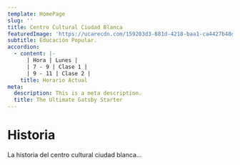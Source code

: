 ```yaml
---
template: HomePage
slug: ''
title: Centro Cultural Ciudad Blanca
featuredImage: 'https://ucarecdn.com/159203d3-881d-4218-baa1-ca4427b48d0d/'
subtitle: Educación Popular.
accordion:
  - content: |-
      | Hora | Lunes |
      | 7 - 9 | Clase 1 |
      | 9 - 11 | Clase 2 |
    title: Horario Actual
meta:
  description: This is a meta description.
  title: The Ultimate Gatsby Starter
---
```

# Historia

La historia del centro cultural ciudad blanca...
